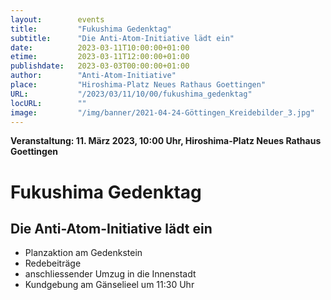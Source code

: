 ```yaml
---
layout:        events
title:         "Fukushima Gedenktag"
subtitle:      "Die Anti-Atom-Initiative lädt ein"
date:          2023-03-11T10:00:00+01:00
etime:         2023-03-11T12:00:00+01:00
publishdate:   2023-03-03T00:00:00+01:00
author:        "Anti-Atom-Initiative"
place:         "Hiroshima-Platz Neues Rathaus Goettingen"
URL:           "/2023/03/11/10/00/fukushima_gedenktag"
locURL:        ""
image:         "/img/banner/2021-04-24-Göttingen_Kreidebilder_3.jpg"
---
```


**Veranstaltung: 11. März 2023, 10:00 Uhr, Hiroshima-Platz Neues Rathaus Goettingen**

Fukushima Gedenktag
===========

Die Anti-Atom-Initiative lädt ein
-----------


- Planzaktion am Gedenkstein
- Redebeiträge
- anschliessender Umzug in die Innenstadt
- Kundgebung am Gänselieel um 11:30 Uhr
